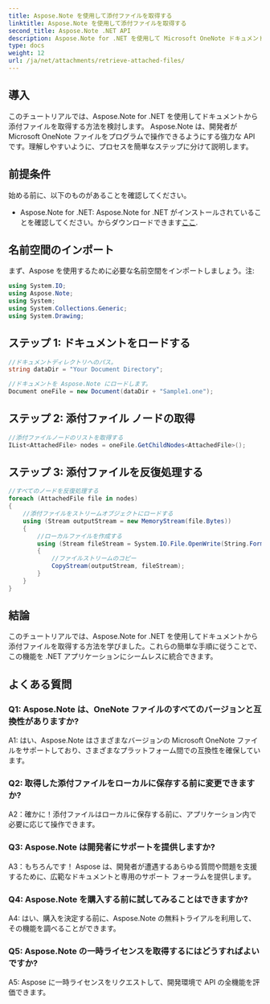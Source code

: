 ```yaml
---
title: Aspose.Note を使用して添付ファイルを取得する
linktitle: Aspose.Note を使用して添付ファイルを取得する
second_title: Aspose.Note .NET API
description: Aspose.Note for .NET を使用して Microsoft OneNote ドキュメントから添付ファイルを取得する方法を学びます。手順に従って、ロード、ノードの取得、添付ファイルの反復処理を行います。
type: docs
weight: 12
url: /ja/net/attachments/retrieve-attached-files/
---
```

## 導入

このチュートリアルでは、Aspose.Note for .NET を使用してドキュメントから添付ファイルを取得する方法を検討します。 Aspose.Note は、開発者が Microsoft OneNote ファイルをプログラムで操作できるようにする強力な API です。理解しやすいように、プロセスを簡単なステップに分けて説明します。

## 前提条件

始める前に、以下のものがあることを確認してください。

-  Aspose.Note for .NET: Aspose.Note for .NET がインストールされていることを確認してください。からダウンロードできます[ここ](https://releases.aspose.com/note/net/).

## 名前空間のインポート

まず、Aspose を使用するために必要な名前空間をインポートしましょう。注:

```csharp
using System.IO;
using Aspose.Note;
using System;
using System.Collections.Generic;
using System.Drawing;
```

## ステップ 1: ドキュメントをロードする

```csharp
//ドキュメントディレクトリへのパス。
string dataDir = "Your Document Directory";

//ドキュメントを Aspose.Note にロードします。
Document oneFile = new Document(dataDir + "Sample1.one");
```

## ステップ 2: 添付ファイル ノードの取得

```csharp
//添付ファイルノードのリストを取得する
IList<AttachedFile> nodes = oneFile.GetChildNodes<AttachedFile>();
```

## ステップ 3: 添付ファイルを反復処理する

```csharp
//すべてのノードを反復処理する
foreach (AttachedFile file in nodes)
{
    //添付ファイルをストリームオブジェクトにロードする
    using (Stream outputStream = new MemoryStream(file.Bytes))
    {
        //ローカルファイルを作成する
        using (Stream fileStream = System.IO.File.OpenWrite(String.Format(dataDir + file.FileName)))
        {
            //ファイルストリームのコピー
            CopyStream(outputStream, fileStream);
        }
    }
}
```

## 結論

このチュートリアルでは、Aspose.Note for .NET を使用してドキュメントから添付ファイルを取得する方法を学びました。これらの簡単な手順に従うことで、この機能を .NET アプリケーションにシームレスに統合できます。

## よくある質問

### Q1: Aspose.Note は、OneNote ファイルのすべてのバージョンと互換性がありますか?

A1: はい、Aspose.Note はさまざまなバージョンの Microsoft OneNote ファイルをサポートしており、さまざまなプラットフォーム間での互換性を確保しています。

### Q2: 取得した添付ファイルをローカルに保存する前に変更できますか?

A2：確かに！添付ファイルはローカルに保存する前に、アプリケーション内で必要に応じて操作できます。

### Q3: Aspose.Note は開発者にサポートを提供しますか?

A3：もちろんです！ Aspose は、開発者が遭遇するあらゆる質問や問題を支援するために、広範なドキュメントと専用のサポート フォーラムを提供します。

### Q4: Aspose.Note を購入する前に試してみることはできますか?

A4: はい、購入を決定する前に、Aspose.Note の無料トライアルを利用して、その機能を調べることができます。

### Q5: Aspose.Note の一時ライセンスを取得するにはどうすればよいですか?

A5: Aspose に一時ライセンスをリクエストして、開発環境で API の全機能を評価できます。
